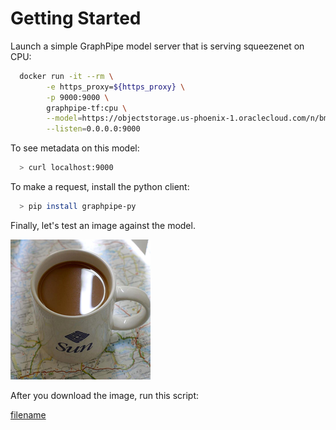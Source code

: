 # Getting Started
Launch a simple GraphPipe model server that is serving squeezenet on CPU:

```bash
  docker run -it --rm \
        -e https_proxy=${https_proxy} \
        -p 9000:9000 \
        graphpipe-tf:cpu \
        --model=https://objectstorage.us-phoenix-1.oraclecloud.com/n/bmcskeppareuser/b/c4/o/squeezenet.pb \
        --listen=0.0.0.0:9000
```

To see metadata on this model:

```bash
  > curl localhost:9000
```

To make a request, install the python client:
```bash
  > pip install graphpipe-py
```

Finally, let's test an image against the model.

![image](_media/mug.png)

After you download the image, run this script:

[filename](_examples/_squeezenet_req.py ':include :type=code')
